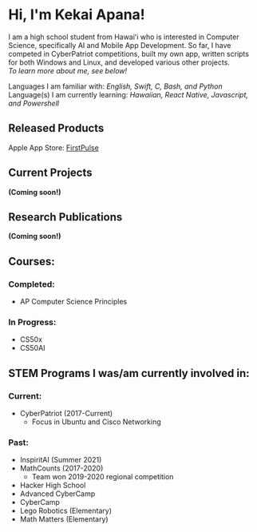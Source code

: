 # Hi, I'm Kekai Apana!

I am a high school student from Hawaiʻi who is interested in Computer Science, specifically AI and Mobile App Development. So far, I have competed in CyberPatriot competitions, built my own app, written scripts for both Windows and Linux, and developed various other projects.  
*To learn more about me, see below!*  

Languages I am familiar with: *English, Swift, C, Bash, and Python*  
Language(s) I am currently learning: *Hawaiian, React Native, Javascript, and Powershell*

## Released Products

Apple App Store: [FirstPulse](https://sites.google.com/view/firstpulseapp/firstpulse)

## Current Projects

**(Coming soon!)**

## Research Publications

**(Coming soon!)**

## Courses:

### Completed:
- AP Computer Science Principles

### In Progress:  
- CS50x
- CS50AI

## STEM Programs I was/am currently involved in:

### Current:
- CyberPatriot (2017-Current)
  - Focus in Ubuntu and Cisco Networking

### Past:
- InspiritAI (Summer 2021)
- MathCounts (2017-2020)
  - Team won 2019-2020 regional competition
- Hacker High School
- Advanced CyberCamp
- CyberCamp
- Lego Robotics (Elementary)
- Math Matters (Elementary)
